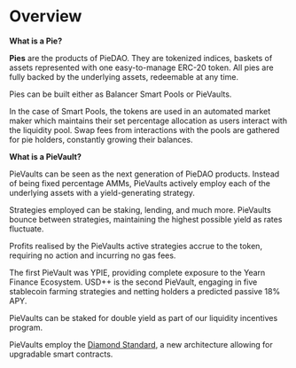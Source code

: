 # Overview

**What is a Pie?**

**Pies** are the products of PieDAO. They are tokenized indices, baskets of assets represented with one easy-to-manage ERC-20 token. All pies are fully backed by the underlying assets, redeemable at any time.  
  
Pies can be built either as Balancer Smart Pools or PieVaults.

In the case of Smart Pools, the tokens are used in an automated market maker which maintains their set percentage allocation as users interact with the liquidity pool. Swap fees from interactions with the pools are gathered for pie holders, constantly growing their balances.  
  
**What is a PieVault?**  
  
PieVaults can be seen as the next generation of PieDAO products. Instead of being fixed percentage AMMs, PieVaults actively employ each of the underlying assets with a yield-generating strategy.  


Strategies employed can be staking, lending, and much more. PieVaults bounce between strategies, maintaining the highest possible yield as rates fluctuate.  


Profits realised by the PieVaults active strategies accrue to the token, requiring no action and incurring no gas fees.  


The first PieVault was YPIE, providing complete exposure to the Yearn Finance Ecosystem. USD++ is the second PieVault, engaging in five stablecoin farming strategies and netting holders a predicted passive 18% APY.  


PieVaults can be staked for double yield as part of our liquidity incentives program.

PieVaults employ the [Diamond Standard](https://medium.com/@mudgen/why-make-a-diamond-ee6c28d58b63), a new architecture allowing for upgradable smart contracts.

